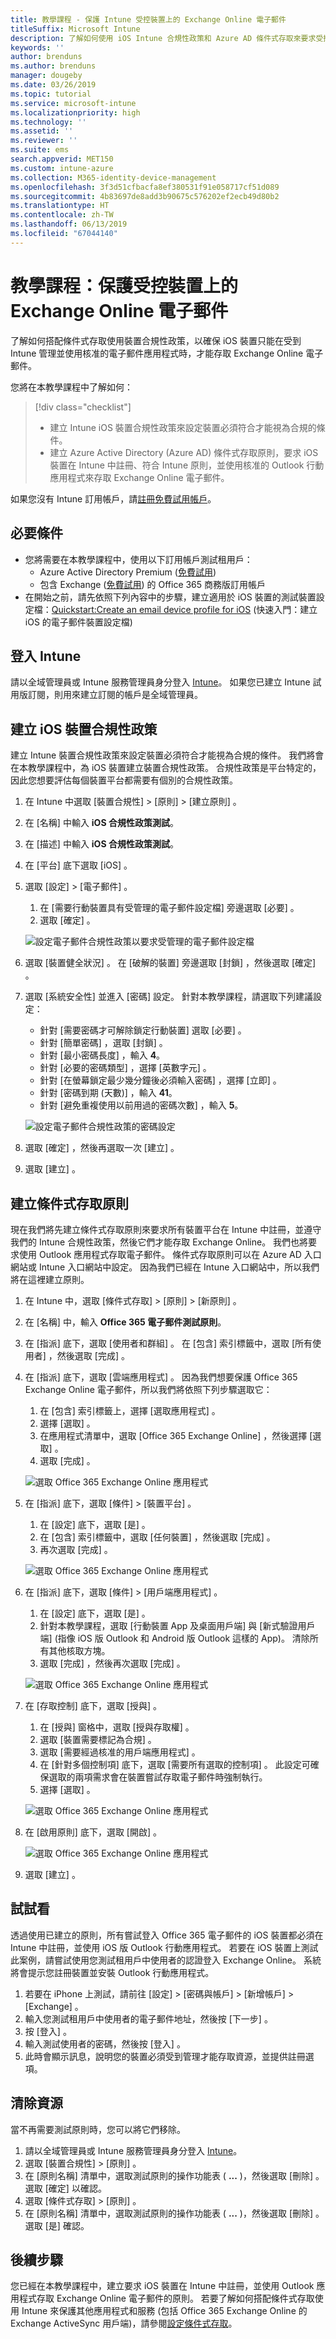 ```yaml
---
title: 教學課程 - 保護 Intune 受控裝置上的 Exchange Online 電子郵件
titleSuffix: Microsoft Intune
description: 了解如何使用 iOS Intune 合規性政策和 Azure AD 條件式存取來要求受控裝置和 Outlook 應用程式，以保護 Exchange Online。
keywords: ''
author: brenduns
ms.author: brenduns
manager: dougeby
ms.date: 03/26/2019
ms.topic: tutorial
ms.service: microsoft-intune
ms.localizationpriority: high
ms.technology: ''
ms.assetid: ''
ms.reviewer: ''
ms.suite: ems
search.appverid: MET150
ms.custom: intune-azure
ms.collection: M365-identity-device-management
ms.openlocfilehash: 3f3d51cfbacfa8ef380531f91e058717cf51d089
ms.sourcegitcommit: 4b83697de8add3b90675c576202ef2ecb49d80b2
ms.translationtype: HT
ms.contentlocale: zh-TW
ms.lasthandoff: 06/13/2019
ms.locfileid: "67044140"
---
```

# <a name="tutorial-protect-exchange-online-email-on-managed-devices"></a>教學課程：保護受控裝置上的 Exchange Online 電子郵件
了解如何搭配條件式存取使用裝置合規性政策，以確保 iOS 裝置只能在受到 Intune 管理並使用核准的電子郵件應用程式時，才能存取 Exchange Online 電子郵件。 

您將在本教學課程中了解如何： 
> [!div class="checklist"]
> * 建立 Intune iOS 裝置合規性政策來設定裝置必須符合才能視為合規的條件。
> * 建立 Azure Active Directory (Azure AD) 條件式存取原則，要求 iOS 裝置在 Intune 中註冊、符合 Intune 原則，並使用核准的 Outlook 行動應用程式來存取 Exchange Online 電子郵件。

如果您沒有 Intune 訂用帳戶，請[註冊免費試用帳戶](free-trial-sign-up.md)。

## <a name="prerequisites"></a>必要條件
  - 您將需要在本教學課程中，使用以下訂用帳戶測試租用戶：
    - Azure Active Directory Premium ([免費試用](https://azure.microsoft.com/free/?WT.mc_id=A261C142F))
    - 包含 Exchange ([免費試用](https://go.microsoft.com/fwlink/p/?LinkID=510938)) 的 Office 365 商務版訂用帳戶
  - 在開始之前，請先依照下列內容中的步驟，建立適用於 iOS 裝置的測試裝置設定檔：[Quickstart:Create an email device profile for iOS](quickstart-email-profile.md) (快速入門：建立 iOS 的電子郵件裝置設定檔)

## <a name="sign-in-to-intune"></a>登入 Intune

請以全域管理員或 Intune 服務管理員身分登入 [Intune](https://aka.ms/intuneportal)。 如果您已建立 Intune 試用版訂閱，則用來建立訂閱的帳戶是全域管理員。

## <a name="create-the-ios-device-compliance-policy"></a>建立 iOS 裝置合規性政策
建立 Intune 裝置合規性政策來設定裝置必須符合才能視為合規的條件。 我們將會在本教學課程中，為 iOS 裝置建立裝置合規性政策。 合規性政策是平台特定的，因此您想要評估每個裝置平台都需要有個別的合規性政策。

1.  在 Intune 中選取 [裝置合規性]   > [原則]   > [建立原則]  。
2.  在 [名稱]  中輸入 **iOS 合規性政策測試**。 
3.  在 [描述]  中輸入 **iOS 合規性政策測試**。
4.  在 [平台]  底下選取 [iOS]  。 
5.  選取 [設定]   > [電子郵件]  。 
     
    1.  在 [需要行動裝置具有受管理的電子郵件設定檔]  旁邊選取 [必要]  。
    2. 選取 [確定]  。

    ![設定電子郵件合規性政策以要求受管理的電子郵件設定檔](media/tutorial-protect-email-on-enrolled-devices/ios-compliance-policy-email.png)
    
6.  選取 [裝置健全狀況]  。 在 [破解的裝置]  旁邊選取 [封鎖]  ，然後選取 [確定]  。
7.  選取 [系統安全性]  並進入 [密碼]  設定。 針對本教學課程，請選取下列建議設定：
     
    - 針對 [需要密碼才可解除鎖定行動裝置]  選取 [必要]  。
    - 針對 [簡單密碼]  ，選取 [封鎖]  。
    - 針對 [最小密碼長度]  ，輸入 **4**。
    - 針對 [必要的密碼類型]  ，選擇 [英數字元]  。
    - 針對 [在螢幕鎖定最少幾分鐘後必須輸入密碼]  ，選擇 [立即]  。
    - 針對 [密碼到期 (天數)]  ，輸入 **41**。
    - 針對 [避免重複使用以前用過的密碼次數]  ，輸入 **5**。
 
    ![設定電子郵件合規性政策的密碼設定](media/tutorial-protect-email-on-enrolled-devices/ios-compliance-policy-system-security.png)

8.  選取 [確定]  ，然後再選取一次 [建立]  。
9.  選取 [建立]  。

## <a name="create-the-conditional-access-policy"></a>建立條件式存取原則
現在我們將先建立條件式存取原則來要求所有裝置平台在 Intune 中註冊，並遵守我們的 Intune 合規性政策，然後它們才能存取 Exchange Online。 我們也將要求使用 Outlook 應用程式存取電子郵件。 條件式存取原則可以在 Azure AD 入口網站或 Intune 入口網站中設定。 因為我們已經在 Intune 入口網站中，所以我們將在這裡建立原則。
1.  在 Intune 中，選取 [條件式存取]   > [原則]   > [新原則]  。
1.  在 [名稱]  中，輸入 **Office 365 電子郵件測試原則**。 
3.  在 [指派]  底下，選取 [使用者和群組]  。 在 [包含]  索引標籤中，選取 [所有使用者]  ，然後選取 [完成]  。

4.  在 [指派]  底下，選取 [雲端應用程式]  。 因為我們想要保護 Office 365 Exchange Online 電子郵件，所以我們將依照下列步驟選取它：
     
    1. 在 [包含]  索引標籤上，選擇 [選取應用程式]  。
    2. 選擇 [選取]  。 
    3. 在應用程式清單中，選取 [Office 365 Exchange Online]  ，然後選擇 [選取]  。 
    4. 選取 [完成]  。
  
    ![選取 Office 365 Exchange Online 應用程式](media/tutorial-protect-email-on-enrolled-devices/ios-ca-policy-cloud-apps.png)

5.  在 [指派]  底下，選取 [條件]   > [裝置平台]  。
     
    1. 在 [設定]  底下，選取 [是]  。
    2. 在 [包含]  索引標籤中，選取 [任何裝置]  ，然後選取 [完成]  。 
    3. 再次選取 [完成]  。
   
    ![選取 Office 365 Exchange Online 應用程式](media/tutorial-protect-email-on-enrolled-devices/ios-ca-policy-cloud-device-platforms.png)

6.  在 [指派]  底下，選取 [條件]   > [用戶端應用程式]  。
     
    1. 在 [設定]  底下，選取 [是]  。
    2. 針對本教學課程，選取 [行動裝置 App 及桌面用戶端]  與 [新式驗證用戶端]  (指像 iOS 版 Outlook 和 Android 版 Outlook 這樣的 App)。 清除所有其他核取方塊。
    3. 選取 [完成]  ，然後再次選取 [完成]  。
    
    ![選取 Office 365 Exchange Online 應用程式](media/tutorial-protect-email-on-enrolled-devices/ios-ca-policy-client-apps.png)

7.  在 [存取控制]  底下，選取 [授與]  。 
     
    1. 在 [授與]  窗格中，選取 [授與存取權]  。
    2. 選取 [裝置需要標記為合規]  。 
    3. 選取 [需要經過核准的用戶端應用程式]  。
    4. 在 [針對多個控制項]  底下，選取 [需要所有選取的控制項]  。 此設定可確保選取的兩項需求會在裝置嘗試存取電子郵件時強制執行。
    5. 選擇 [選取]  。
     
    ![選取 Office 365 Exchange Online 應用程式](media/tutorial-protect-email-on-enrolled-devices/ios-ca-policy-grant-access.png)

8.  在 [啟用原則]  底下，選取 [開啟]  。
     
    ![選取 Office 365 Exchange Online 應用程式](media/tutorial-protect-email-on-enrolled-devices/ios-ca-policy-enable-policy.png)

9.  選取 [建立]  。

## <a name="try-it-out"></a>試試看
透過使用已建立的原則，所有嘗試登入 Office 365 電子郵件的 iOS 裝置都必須在 Intune 中註冊，並使用 iOS 版 Outlook 行動應用程式。 若要在 iOS 裝置上測試此案例，請嘗試使用您測試租用戶中使用者的認證登入 Exchange Online。 系統將會提示您註冊裝置並安裝 Outlook 行動應用程式。
1. 若要在 iPhone 上測試，請前往 [設定]   > [密碼與帳戶]   > [新增帳戶]   > [Exchange]  。
2. 輸入您測試租用戶中使用者的電子郵件地址，然後按 [下一步]  。
3. 按 [登入]  。
4. 輸入測試使用者的密碼，然後按 [登入]  。
5. 此時會顯示訊息，說明您的裝置必須受到管理才能存取資源，並提供註冊選項。 

## <a name="clean-up-resources"></a>清除資源
當不再需要測試原則時，您可以將它們移除。
1. 請以全域管理員或 Intune 服務管理員身分登入 [Intune](https://aka.ms/intuneportal)。
2. 選取 [裝置合規性]   > [原則]  。
3. 在 [原則名稱]  清單中，選取測試原則的操作功能表 ( **...** )，然後選取 [刪除]  。 選取 [確定]  以確認。
4. 選取 [條件式存取]   > [原則]  。
5. 在 [原則名稱]  清單中，選取測試原則的操作功能表 ( **...** )，然後選取 [刪除]  。 選取 [是]  確認。

 ## <a name="next-steps"></a>後續步驟 
您已經在本教學課程中，建立要求 iOS 裝置在 Intune 中註冊，並使用 Outlook 應用程式存取 Exchange Online 電子郵件的原則。 若要了解如何搭配條件式存取使用 Intune 來保護其他應用程式和服務 (包括 Office 365 Exchange Online 的 Exchange ActiveSync 用戶端)，請參閱[設定條件式存取](conditional-access.md)。
